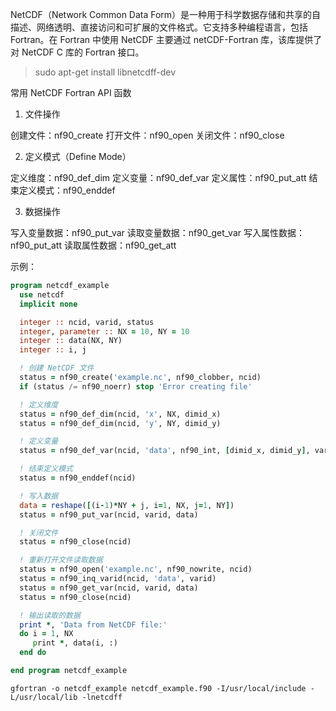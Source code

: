 NetCDF（Network Common Data Form）是一种用于科学数据存储和共享的自描述、网络透明、直接访问和可扩展的文件格式。它支持多种编程语言，包括 Fortran。在 Fortran 中使用 NetCDF 主要通过 netCDF-Fortran 库，该库提供了对 NetCDF C 库的 Fortran 接口。

> sudo apt-get install libnetcdff-dev

常用 NetCDF Fortran API 函数

1. 文件操作

创建文件：nf90_create
打开文件：nf90_open
关闭文件：nf90_close

2. 定义模式（Define Mode）

定义维度：nf90_def_dim
定义变量：nf90_def_var
定义属性：nf90_put_att
结束定义模式：nf90_enddef

3. 数据操作

写入变量数据：nf90_put_var
读取变量数据：nf90_get_var
写入属性数据：nf90_put_att
读取属性数据：nf90_get_att



示例：

``` fortran
program netcdf_example
  use netcdf
  implicit none

  integer :: ncid, varid, status
  integer, parameter :: NX = 10, NY = 10
  integer :: data(NX, NY)
  integer :: i, j

  ! 创建 NetCDF 文件
  status = nf90_create('example.nc', nf90_clobber, ncid)
  if (status /= nf90_noerr) stop 'Error creating file'

  ! 定义维度
  status = nf90_def_dim(ncid, 'x', NX, dimid_x)
  status = nf90_def_dim(ncid, 'y', NY, dimid_y)

  ! 定义变量
  status = nf90_def_var(ncid, 'data', nf90_int, [dimid_x, dimid_y], varid)

  ! 结束定义模式
  status = nf90_enddef(ncid)

  ! 写入数据
  data = reshape([(i-1)*NY + j, i=1, NX, j=1, NY])
  status = nf90_put_var(ncid, varid, data)

  ! 关闭文件
  status = nf90_close(ncid)

  ! 重新打开文件读取数据
  status = nf90_open('example.nc', nf90_nowrite, ncid)
  status = nf90_inq_varid(ncid, 'data', varid)
  status = nf90_get_var(ncid, varid, data)
  status = nf90_close(ncid)

  ! 输出读取的数据
  print *, 'Data from NetCDF file:'
  do i = 1, NX
     print *, data(i, :)
  end do

end program netcdf_example
```

`gfortran -o netcdf_example netcdf_example.f90 -I/usr/local/include -L/usr/local/lib -lnetcdff`
